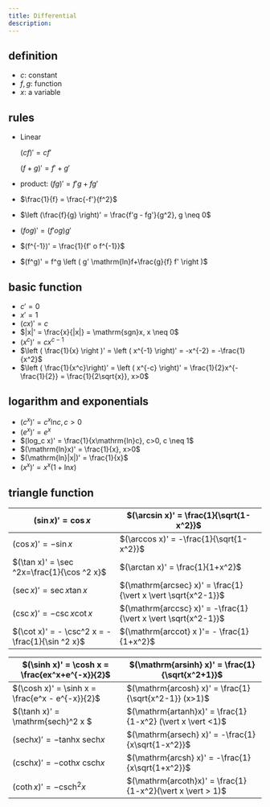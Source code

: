 ```yaml
---
title: Differential
description: 
---
```


## definition

* $c$: constant
* $f, g$: function
* $x$: a variable
## rules

* Linear

	$(cf)' = cf'$
	
	$(f + g)' = f' + g'$
	
* product: $(fg)' = f'g + fg'$
* $\frac{1}{f} = \frac{-f'}{f^2}$
* $\left (\frac{f}{g} \right)' = \frac{f'g - fg'}{g^2}, g \neq 0$
* $(f o g)' = (f' o g)g'$
* $(f^{-1})' = \frac{1}{f' o f^{-1}}$
* $(f^g)' = f^g \left ( g' \mathrm{ln}f+\frac{g}{f} f' \right )$

## basic function

* $c' = 0$
* $x' = 1$
* $(cx)' = c$
* $|x|' = \frac{x}{|x|} = \mathrm{sgn}x, x \neq 0$
* $(x^c)' = cx^{c-1}$
* $\left ( \frac{1}{x} \right )' = \left ( x^{-1} \right)' = -x^{-2} = -\frac{1}{x^2}$
* $\left ( \frac{1}{x^c}\right)' = \left ( x^{-c} \right)' = \frac{1}{2}x^{-\frac{1}{2}} = \frac{1}{2\sqrt{x}}, x>0$ 

## logarithm and exponentials

* $(c^x)'=c^x \mathrm{ln}c, c>0$
* $(e^x)'=e^x$
* $(log_c x)' = \frac{1}{x\mathrm{ln}c}, c>0, c \neq 1$
* $(\mathrm{ln}x)' = \frac{1}{x}, x>0$
* $(\mathrm{ln}|x|)' = \frac{1}{x}$
* $(x^x)' = x^x(1+\mathrm{ln}x)$

## triangle function

$(\sin x)'=\cos x$|$(\arcsin x)' = \frac{1}{\sqrt{1-x^2}}$
---|---
$(\cos x)'=-\sin x$|$(\arccos x)' = -\frac{1}{\sqrt{1-x^2}}$
$(\tan x)' = \sec ^2x=\frac{1}{\cos ^2 x}$|$(\arctan x)' = \frac{1}{1+x^2}$
$(\sec x)' = \sec x \tan x$| $(\mathrm{arcsec} x)' = \frac{1}{\vert x \vert \sqrt{x^2-1}}$
$(\csc x)' = -\csc x \cot x$| $(\mathrm{arccsc} x)' = -\frac{1}{\vert x \vert \sqrt{x^2-1}}$
$(\cot x)' = - \csc^2 x = - \frac{1}{\sin ^2 x}$|$(\mathrm{arccot} x )'= - \frac{1}{1+x^2}$


$(\sinh x)' = \cosh x = \frac{ex^x+e^{-x}}{2}$| $(\mathrm{arsinh} x)' = \frac{1}{\sqrt{x^2+1}}$
---|---
$(\cosh x)' = \sinh x = \frac{e^x - e^{-x}}{2}$|$(\mathrm{arcosh} x)' = \frac{1}{\sqrt{x^2-1}} (x>1)$
$(\tanh x)' = \mathrm{sech}^2 x $|$(\mathrm{artanh}x)' = \frac{1}{1-x^2} (\vert x \vert <1)$
$(\mathrm{sech} x)' = - \mathrm{tanhx} \ \mathrm{sech} x$|$(\mathrm{arsech} x)' = -\frac{1}{x\sqrt{1-x^2}}$
$(\mathrm{csch} x)' = - \mathrm{coth} x \ \mathrm{csch} x$|$(\mathrm{arcsh} x)' = -\frac{1}{x\sqrt{1+x^2}}$
$(\coth x)' = -\mathrm{csch} ^2 x$|$(\mathrm{arcoth}x)' = \frac{1}{1-x^2}(\vert x \vert > 1)$


